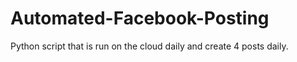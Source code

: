 # Automated-Facebook-Posting
Python script that is run on the cloud daily and create 4 posts daily. 
